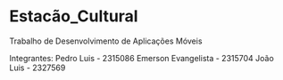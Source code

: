 # Estacão_Cultural
Trabalho de Desenvolvimento de Aplicações Móveis

Integrantes:
Pedro Luis - 2315086
Emerson Evangelista - 2315704
João Luis - 2327569
